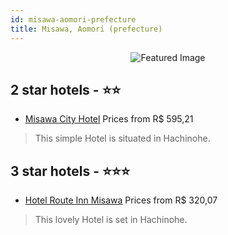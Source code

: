 ```yaml
---
id: misawa-aomori-prefecture
title: Misawa, Aomori (prefecture)
---
```


<center><img src="https://i.travelapi.com/hotels/23000000/22700000/22698800/22698736/bcca3c12_z.jpg" alt="Featured Image" /></center>


##  2 star hotels - ⭐️⭐️

-    [Misawa City Hotel](https://us.hurb.com/hotels/misawa/misawa-city-hotel-JNP-JP419215?cmp=18055) Prices from R$ 595,21
   > This simple Hotel is situated in Hachinohe. 

##  3 star hotels - ⭐️⭐️⭐️

-    [Hotel Route Inn Misawa](https://us.hurb.com/hotels/misawa/hotel-route-inn-misawa-JNP-JP259328?cmp=18055) Prices from R$ 320,07
   > This lovely Hotel is set in Hachinohe. 

